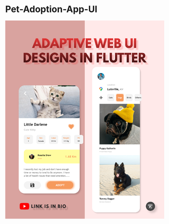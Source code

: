 # Pet-Adoption-App-UI

![Preview of the app](https://github.com/KumarArab/Pet-Adoption-App-UI/blob/master/thumb.png?raw=true)
